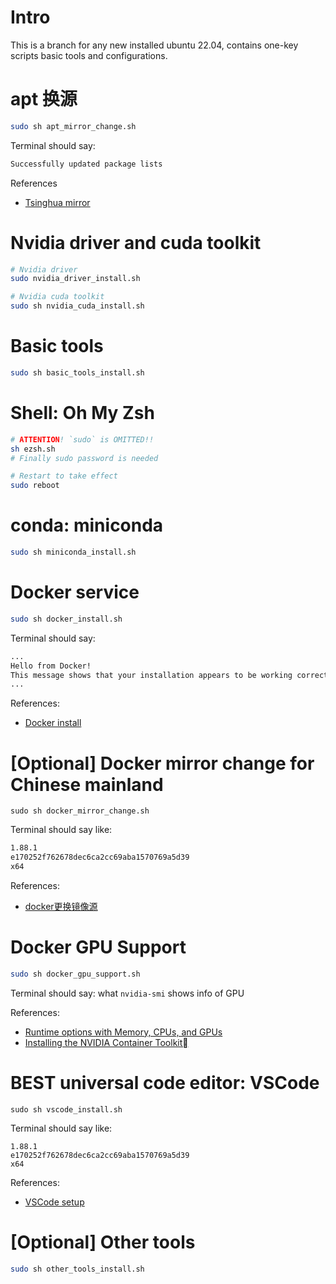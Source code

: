 # Intro

This is a branch for any new installed ubuntu 22.04, contains one-key scripts basic tools and configurations.

# apt 换源
```bash
sudo sh apt_mirror_change.sh
```

Terminal should say:
```bash
Successfully updated package lists
```

References
- [Tsinghua mirror](https://mirrors.tuna.tsinghua.edu.cn/help/ubuntu/)

# Nvidia driver and cuda toolkit
```bash
# Nvidia driver
sudo nvidia_driver_install.sh

# Nvidia cuda toolkit
sudo sh nvidia_cuda_install.sh
```

# Basic tools
```bash
sudo sh basic_tools_install.sh
```

# Shell: Oh My Zsh
```bash
# ATTENTION! `sudo` is OMITTED!!
sh ezsh.sh 
# Finally sudo password is needed

# Restart to take effect
sudo reboot
```

# conda: miniconda
```bash
sudo sh miniconda_install.sh
```

# Docker service
```bash
sudo sh docker_install.sh
```

Terminal should say:

```bash
...
Hello from Docker!
This message shows that your installation appears to be working correctly.
...
```

References:
- [Docker install](https://docs.docker.com/engine/install/ubuntu/)

# [Optional] Docker mirror change for Chinese mainland
```
sudo sh docker_mirror_change.sh
```

Terminal should say like:
```bash
1.88.1
e170252f762678dec6ca2cc69aba1570769a5d39
x64
```

References:
- [docker更换镜像源](https://www.jianshu.com/p/b4a6239712bf)

# Docker GPU Support
```bash
sudo sh docker_gpu_support.sh
```

Terminal should say:
what `nvidia-smi` shows info of GPU


References:
- [Runtime options with Memory, CPUs, and GPUs](https://docs.docker.com/config/containers/resource_constraints/#access-an-nvidia-gpu)
- [Installing the NVIDIA Container Toolkit](https://docs.nvidia.com/datacenter/cloud-native/container-toolkit/latest/install-guide.html)

# BEST universal code editor: VSCode
```
sudo sh vscode_install.sh
```

Terminal should say like:
```
1.88.1
e170252f762678dec6ca2cc69aba1570769a5d39
x64
```

References:
- [VSCode setup](https://code.visualstudio.com/docs/setup/linux)


# [Optional] Other tools

```bash
sudo sh other_tools_install.sh
```